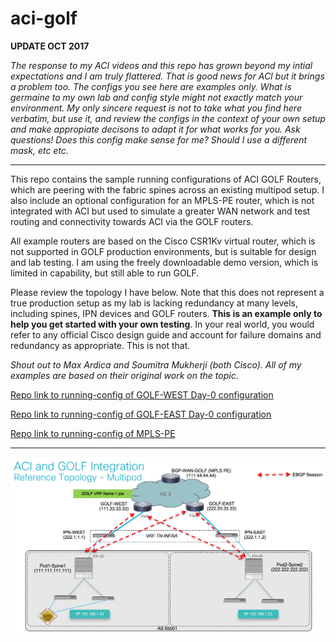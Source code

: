 # aci-golf
<P>
<B>UPDATE OCT 2017</B>
<P>
<I>The response to my ACI videos and this repo has grown beyond my intial expectations and I am truly flattered.  That is good news for ACI but it brings a problem too.  The configs you see here are examples only.  What is germaine to my own lab and config style might not exactly match your environment.  My only sincere request is not to take what you find here verbatim, but use it, and review the configs in the context of your own setup and make appropiate decisons to adapt it for what works for you.  Ask questions!  Does this config make sense for me?  Should I use a different mask, etc etc.
</I>
<HR>
<P>
This repo contains the sample running configurations of ACI GOLF Routers, which are peering with the fabric spines across an existing multipod setup.  I also include an optional configuration for an MPLS-PE router, which is not integrated with ACI but used to simulate a greater WAN network and test routing and connectivity towards ACI via the GOLF routers.  
<p>
All example routers are based on the Cisco CSR1Kv virtual router, which is not supported in GOLF production environments, but is suitable for design and lab testing.  I am using the freely downloadable demo version, which is limited in capability, but still able to run GOLF.
<p>
Please review the topology I have below.  Note that this does not represent a true production setup as my lab is lacking redundancy at many levels, including spines, IPN devices and GOLF routers.  <B>This is an example only to help you get started with your own testing</B>.  In your real world, you would refer to any official Cisco design guide and account for failure domains and redundancy as appropriate.  This is not that.
<p>
<I>Shout out to Max Ardica and Soumitra Mukherji (both Cisco).  All of my examples are based on their original work on the topic.</I>
<p>
<a href="https://github.com/joezersk/aci-golf/blob/master/Running-Config-GOLF-WEST">Repo link to running-config of GOLF-WEST Day-0 configuration</a>
<p>
<a href="https://github.com/joezersk/aci-golf/blob/master/Running-Config-GOLF-EAST">Repo link to running-config of GOLF-EAST Day-0 configuration</a>
<p>
<a href="https://github.com/joezersk/aci-golf/blob/master/running-config-MPLS-PE">Repo link to running-config of MPLS-PE</a>
<p>
<hr>
<p>
<img src="https://github.com/joezersk/aci-golf/blob/master/ACI-GOLF-Sample-Topo3.png">
